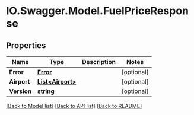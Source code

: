# IO.Swagger.Model.FuelPriceResponse
## Properties

Name | Type | Description | Notes
------------ | ------------- | ------------- | -------------
**Error** | [**Error**](Error.md) |  | [optional] 
**Airport** | [**List&lt;Airport&gt;**](Airport.md) |  | [optional] 
**Version** | **string** |  | [optional] 

[[Back to Model list]](../README.md#documentation-for-models) [[Back to API list]](../README.md#documentation-for-api-endpoints) [[Back to README]](../README.md)

